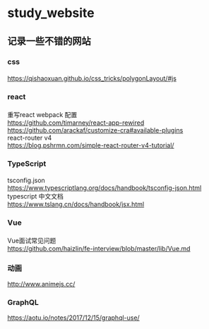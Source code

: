 # study_website 
## 记录一些不错的网站 
 ### css  
 ####
 https://qishaoxuan.github.io/css_tricks/polygonLayout/#js
 ### react
 ####
 重写react webpack 配置  
 https://github.com/timarney/react-app-rewired  
 https://github.com/arackaf/customize-cra#available-plugins  
 react-router v4  
 https://blog.pshrmn.com/simple-react-router-v4-tutorial/  
 ### TypeScript
 ####
 tsconfig.json  
 https://www.typescriptlang.org/docs/handbook/tsconfig-json.html  
 typescript 中文文档  
 https://www.tslang.cn/docs/handbook/jsx.html  
 ### Vue
 ####  
 Vue面试常见问题  
 https://github.com/haizlin/fe-interview/blob/master/lib/Vue.md  
 ### 动画  
 http://www.animejs.cc/  
 ### GraphQL  
 https://aotu.io/notes/2017/12/15/graphql-use/
